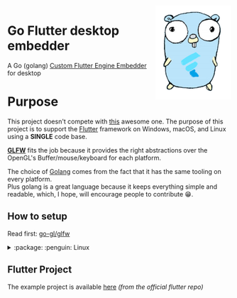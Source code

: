 <img src="./assets/mascot.png" width="170" align="right">

# Go Flutter desktop embedder 

A Go (golang) [Custom Flutter Engine
Embedder](https://github.com/flutter/engine/wiki/Custom-Flutter-Engine-Embedders)
for desktop

# Purpose
This project doesn't compete with
[this](https://github.com/google/flutter-desktop-embedding) awesome one.
The purpose of this project is to support the 
[Flutter](https://github.com/flutter/flutter) framework on Windows, macOS, and
Linux using a **SINGLE** code base.  

[**GLFW**](https://github.com/go-gl/glfw) fits the job because it
provides the right abstractions over the OpenGL's Buffer/mouse/keyboard for each platform.  

The choice of [Golang](https://github.com/golang/go) comes from the fact that it
has the same tooling on every platform.  
Plus golang is a great language because it keeps everything simple and readable,
which, I hope, will encourage people to contribute :grin:.


## How to setup

Read first: [go-gl/glfw](https://github.com/go-gl/glfw/)  

<details>
<summary> :package: :penguin: Linux</summary>
<h4>From binaries</h4>
Check out the <a href="https://github.com/Drakirus/go-flutter-desktop-embedder/releases">Release</a> page for prebuilt versions.

<h4>From source</h4>

```bash
# Clone
git clone https://github.com/Drakirus/Go-Flutter-desktop-embedder.git
cd Go-Flutter-desktop-embedder

# Download the share library
wget https://storage.googleapis.com/flutter_infra/flutter/1ed25ca7b7e3e3e8047df050bba4174074c9b336/linux-x64/linux-x64-embedder \
  -O temp.zip; unzip temp.zip; 

# Move the share library
mv libflutter_engine.so ./flutter/library/linux/

# Clean-up
rm flutter_embedder.h; rm temp.zip

# build the Embedder
go get -u github.com/go-gl/glfw/v3.2/glfw
go build

# build the flutter project
cd flutter_project/stocks/
flutter build bundle
cd ../..

# Play
./Go-Flutter-desktop-embedder
```
</details>

## Flutter Project

The example project is available [here](./flutter_project/stocks/) _(from the official flutter repo)_

